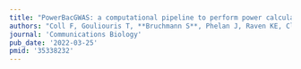 ```yaml
---
title: "PowerBacGWAS: a computational pipeline to perform power calculations for bacterial genome-wide association studies"
authors: "Coll F, Gouliouris T, **Bruchmann S**, Phelan J, Raven KE, Clark TG, **Parkhill J**, Peacock SJ."
journal: 'Communications Biology'
pub_date: '2022-03-25'
pmid: '35338232'
---
```

